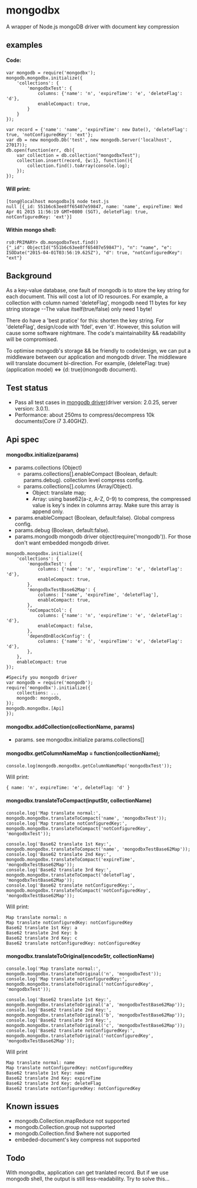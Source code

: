 # mongodbx
A wrapper of Node.js mongoDB driver with document key compression

## examples
#### Code:
```
var mongodb = require('mongodbx');
mongodb.mongodbx.initialize({
    'collections': {
        'mongodbxTest': {
            columns: {'name': 'n', 'expireTime': 'e', 'deleteFlag': 'd'},
            enableCompact: true,
        }
    }
});

var record = {'name': 'name', 'expireTime': new Date(), 'deleteFlag': true, 'notConfiguredKey': 'ext'};
var db = new mongodb.Db('test', new mongodb.Server('localhost', 27017));
db.open(function(err, db){
    var collection = db.collection("mongodbxTest");
    collection.insert(record, {w:1}, function(){
        collection.find().toArray(console.log);
    });
});
```
#### Will print:
```
[tong@localhost mongodbx]$ node test.js
null [{_id: 551b6c63ee8ff65407e59847, name: 'name', expireTime: Wed Apr 01 2015 11:56:19 GMT+0800 (SGT), deleteFlag: true, notConfiguredKey: 'ext'}]

```
#### Within mongo shell:
```
rs0:PRIMARY> db.mongodbxTest.find()
{"_id": ObjectId("551b6c63ee8ff65407e59847"), "n": "name", "e": ISODate("2015-04-01T03:56:19.625Z"), "d": true, "notConfiguredKey": "ext"}
```

## Background
As a key-value database, one fault of mongodb is to store the key string for each document. This will cost a lot of IO resources. For example, a collection with column named 'deleteFlag', mongodb need 11 bytes for key string storage --The value itself(true/false) only need 1 byte!

There do have a 'best pratice' for this: shorten the key string. For 'deleteFlag', design/code with 'fdel', even 'd'. However, this solution will cause some software nightmare. The code's maintainability && readability will be compromised.

To optimise mongodb's storage && be friendly to code/design, we can put a middleware between our application and mongodb driver. The middleware will translate document bi-direction. For example, {deleteFlag: true}(application model) <=> {d: true}(mongodb document).

## Test status
* Pass all test cases in [mongodb driver](https://github.com/mongodb/node-mongodb-native.git)(driver version: 2.0.25, server version: 3.0.1).
* Performance: about 250ms to compress/decompress 10k documents(Core i7 3.40GHZ).

## Api spec
#### mongodbx.initialize(params)
* params.collections (Object)
  * params.collections[].enableCompact (Boolean, default: params.debug). collection level compress config.
  * params.collections[].columns (Array/Object).
    * Object: translate map;
    * Array: using base62(a-z, A-Z, 0-9) to compress, the compressed value is key's index in columns array. Make sure this array is append only.
* params.enableCompact (Boolean, default:false). Global compress config.
* params.debug (Boolean, default:false).
* params.mongodb mongodb driver object(require('mongodb')). For those don't want embedded mongodb driver.
```
mongodb.mongodbx.initialize({
    'collections': {
        'mongodbxTest': {
            columns: {'name': 'n', 'expireTime': 'e', 'deleteFlag': 'd'},
            enableCompact: true,
        },
        'mongodbxTestBase62Map': {
            columns: ['name', 'expireTime', 'deleteFlag'],
            enableCompact: true,
        },
        'noCompactCol': {
            columns: {'name': 'n', 'expireTime': 'e', 'deleteFlag': 'd'},
            enableCompact: false,
        },
        'dependOnBlockConfig': {
            columns: {'name': 'n', 'expireTime': 'e', 'deleteFlag': 'd'},
        },
    },
    enableCompact: true
});

#Specify you mongodb driver
var mongodb = require('mongodb');
require('mongodbx').initialize({
    collections: ...
    mongodb: mongodb,
});
mongodb.mongodbx.[Api]
});
```

#### mongodbx.addCollection(collectionName, params)
* params. see mongodbx.initialize params.collections[]

#### mongodbx.getColumnNameMap = function(collectionName);
```
console.log(mongodb.mongodbx.getColumnNameMap('mongodbxTest'));
```
Will print:
```
{ name: 'n', expireTime: 'e', deleteFlag: 'd' }
```

#### mongodbx.translateToCompact(inputStr, collectionName)
```
console.log('Map translate normal:', mongodb.mongodbx.translateToCompact('name', 'mongodbxTest'));
console.log('Map translate notConfiguredKey:', mongodb.mongodbx.translateToCompact('notConfiguredKey', 'mongodbxTest'));

console.log('Base62 translate 1st Key:', mongodb.mongodbx.translateToCompact('name', 'mongodbxTestBase62Map'));
console.log('Base62 translate 2nd Key:', mongodb.mongodbx.translateToCompact('expireTime', 'mongodbxTestBase62Map'));
console.log('Base62 translate 3rd Key:', mongodb.mongodbx.translateToCompact('deleteFlag', 'mongodbxTestBase62Map'));
console.log('Base62 translate notConfiguredKey:', mongodb.mongodbx.translateToCompact('notConfiguredKey', 'mongodbxTestBase62Map'));
```
Will print:
```
Map translate normal: n
Map translate notConfiguredKey: notConfiguredKey
Base62 translate 1st Key: a
Base62 translate 2nd Key: b
Base62 translate 3rd Key: c
Base62 translate notConfiguredKey: notConfiguredKey
```

#### mongodbx.translateToOriginal(encodeStr, collectionName)
```
console.log('Map translate normal:', mongodb.mongodbx.translateToOriginal('n', 'mongodbxTest'));
console.log('Map translate notConfiguredKey:', mongodb.mongodbx.translateToOriginal('notConfiguredKey', 'mongodbxTest'));

console.log('Base62 translate 1st Key:', mongodb.mongodbx.translateToOriginal('a', 'mongodbxTestBase62Map'));
console.log('Base62 translate 2nd Key:', mongodb.mongodbx.translateToOriginal('b', 'mongodbxTestBase62Map'));
console.log('Base62 translate 3rd Key:', mongodb.mongodbx.translateToOriginal('c', 'mongodbxTestBase62Map'));
console.log('Base62 translate notConfiguredKey:', mongodb.mongodbx.translateToOriginal('notConfiguredKey', 'mongodbxTestBase62Map'));
```
Will print
```
Map translate normal: name
Map translate notConfiguredKey: notConfiguredKey
Base62 translate 1st Key: name
Base62 translate 2nd Key: expireTime
Base62 translate 3rd Key: deleteFlag
Base62 translate notConfiguredKey: notConfiguredKey
```

## Known issues
* mongodb.Collection.mapReduce not supported
* mongodb.Collection.group not supported
* mongodb.Collection.find $where not supported
* embeded-document's key compress not supported

## Todo
With mongodbx, application can get tranlated record. But if we use mongodb shell, the output is still less-readability. Try to solve this...
